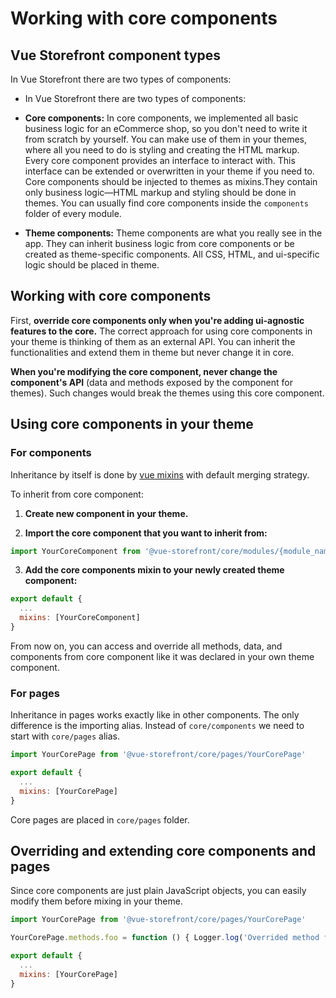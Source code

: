 # Working with core components

## Vue Storefront component types

In Vue Storefront there are two types of components:

- In Vue Storefront there are two types of components:

- **Core components:** In core components, we implemented all basic business logic for an eCommerce shop, so you don't need to write it from scratch by yourself. You can make use of them in your themes, where all you need to do is styling and creating the HTML markup. Every core component provides an interface to interact with. This interface can be extended or overwritten in your theme if you need to. Core components should be injected to themes as mixins.They contain only business logic—HTML markup and styling should be done in themes. You can usually find core components inside the `components` folder of every module.

- **Theme components:** Theme components are what you really see in the app. They can inherit business logic from core components or be created as theme-specific components. All CSS, HTML, and ui-specific logic should be placed in theme.

## Working with core components

First, **override core components only when you're adding ui-agnostic features to the core.** The correct approach for using core components in your theme is thinking of them as an external API. You can inherit the functionalities and extend them in theme but never change it in core.

**When you're modifying the core component, never change the component's API** (data and methods exposed by the component for themes). Such changes would break the themes using this core component.

## Using core components in your theme

### For components

Inheritance by itself is done by [vue mixins](https://vuejs.org/v2/guide/mixins.html) with default merging strategy.

To inherit from core component:

1. **Create new component in your theme.**

2. **Import the core component that you want to inherit from:**

```js
import YourCoreComponent from '@vue-storefront/core/modules/{module_name}/YourCoreComponent';
```

3. **Add the core components mixin to your newly created theme component:**

```js
export default {
  ...
  mixins: [YourCoreComponent]
}
```

From now on, you can access and override all methods, data, and components from core component like it was declared in your own theme component.

### For pages

Inheritance in pages works exactly like in other components. The only difference is the importing alias. Instead of `core/components` we need to start with `core/pages` alias.

```js
import YourCorePage from '@vue-storefront/core/pages/YourCorePage'

export default {
  ...
  mixins: [YourCorePage]
}
```

Core pages are placed in `core/pages` folder.

## Overriding and extending core components and pages

Since core components are just plain JavaScript objects, you can easily modify them before mixing in your theme.

```js
import YourCorePage from '@vue-storefront/core/pages/YourCorePage'

YourCorePage.methods.foo = function () { Logger.log('Overrided method foo')()

export default {
  ...
  mixins: [YourCorePage]
}
```

